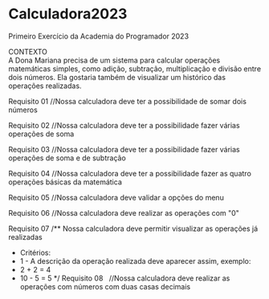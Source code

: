 # Calculadora2023

Primeiro Exercício da Academia do Programador 2023

CONTEXTO
</br>
A Dona Mariana precisa de um sistema para calcular operações matemáticas simples, como adição, subtração,
multiplicação e divisão entre dois números. Ela gostaria também de visualizar um histórico das operações
realizadas.

Requisito 01
//Nossa calculadora deve ter a possibilidade de somar dois números

Requisito 02
//Nossa calculadora deve ter a possibilidade fazer várias operações de soma

Requisito 03
//Nossa calculadora deve ter a possibilidade fazer várias operações de soma e de subtração

Requisito 04
//Nossa calculadora deve ter a possibilidade fazer as quatro operações básicas da
matemática

Requisito 05
//Nossa calculadora deve validar a opções do menu

Requisito 06
//Nossa calculadora deve realizar as operações com &quot;0&quot;

Requisito 07
/** Nossa calculadora deve permitir visualizar as operações já realizadas
* Critérios:
* 1 - A descrição da operação realizada deve aparecer assim, exemplo:
* 2 + 2 = 4
* 10 - 5 = 5
*/
Requisito 08
  //Nossa calculadora deve realizar as operações com números com duas casas decimais
